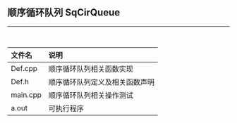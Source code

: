 ## 顺序循环队列  SqCirQueue

---

<br>

|文件名|说明|
|:---|:---|
Def.cpp|顺序循环队列相关函数实现
Def.h|顺序循环队列定义及相关函数声明
main.cpp|顺序循环队列相关操作测试
a.out|可执行程序